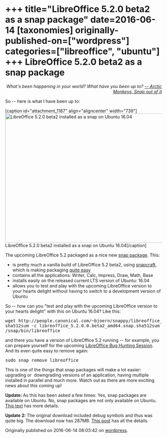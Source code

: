 +++
title="LibreOffice 5.2.0 beta2 as a snap package"
date=2016-06-14
[taxonomies]
originally-published-on=["wordpress"]
categories=["libreoffice", "ubuntu"]
+++
LibreOffice 5.2.0 beta2 as a snap package
=========================================

<p style="text-align:right;"><em>What's been happening in your world?</em>
<em> What have you been up to?</em>
<em><a href="https://www.youtube.com/watch?v=H8tLS_NOWLs">-- Arctic Monkeys, Snap out of it</a></em></p>
<p style="text-align:left;">So -- here is what I have been up to:</p>


[caption id="attachment_1187" align="aligncenter" width="739"]<a href="https://skyfromme.files.wordpress.com/2016/06/libreoffice-5-2snap.png"><img class="size-large wp-image-1187" src="https://skyfromme.files.wordpress.com/2016/06/libreoffice-5-2snap.png?w=739" alt="LibreOffice 5.2.0 beta2 installed as a snap on Ubuntu 16.04" width="739" height="416" /></a> LibreOffice 5.2.0 beta2 installed as a snap on Ubuntu 16.04[/caption]

The upcoming LibreOffice 5.2 packaged as a nice new <a href="https://developer.ubuntu.com/en/snappy/">snap package</a>. This:
<ul>
	<li>is pretty much a vanilla build of LibreOffice 5.2 beta2, using <a href="https://github.com/ubuntu-core/snapcraft">snapcraft,</a> which is making packaging <a href="https://git.launchpad.net/~bjoern-michaelsen/df-libreoffice/+git/libreoffice-snap-playground/tree/?h=xenial&amp;id=61a7acbd2c71ce34eca0a8f4c221fa47104af002">quite easy</a></li>
	<li>contains all the applications: Writer, Calc, Impress, Draw, Math, Base</li>
	<li>installs easily on the released current LTS version of Ubuntu: 16.04</li>
	<li>allows you to test and play with the upcoming LibreOffice version to your hearts delight without having to switch to a development version of Ubuntu</li>
</ul>
So -- how can you "test and play with the upcoming LibreOffice version to your hearts delight" with this on Ubuntu 16.04? Like this:
<pre>wget http://people.canonical.com/~bjoern/snappy/libreoffice_5.2.0.0.beta2_amd64.snap{,.sha512sum}
sha512sum -c libreoffice_5.2.0.0.beta2_amd64.snap.sha512sum &amp;&amp; sudo snap install --devmode libreoffice_5.2.0.0.beta2_amd64.snap
/snap/bin/libreoffice</pre>
and there you have a version of LibreOffice 5.2 running -- for example, you can prepare yourself for the upcoming <a href="https://blog.documentfoundation.org/blog/2016/06/13/coming-up-the-next-libreoffice-bug-hunting-session/">LibreOffice Bug Hunting Session</a>. And its even quite easy to remove again:
<pre>sudo snap remove libreoffice</pre>
This is one of the things that snap packages will make a lot easier: upgrading or  downgrading versions of an application, having multiple installed in parallel and much more. Watch out as there are more exciting news about this coming up!

<strong>Update: </strong>As this has been asked a few times: Yes, snap packages are available on Ubuntu. No, snap packages are not only available on Ubuntu. <a href="https://insights.ubuntu.com/2016/06/14/universal-snap-packages-launch-on-multiple-linux-distros/">This text</a> has more details.

<strong>Update 2: </strong>The original download included debug symbols and thus was quite big. The download now has 287MB. <a href="https://skyfromme.wordpress.com/2016/06/16/a-third-of-a-libreoffice-snap/">This post</a> has all the details.

Originally published on 2016-06-14 08:03:42 on [wordpress](https://skyfromme.wordpress.com/2016/06/14/libreoffice-5-2-0-beta2-as-a-snap-package/).

